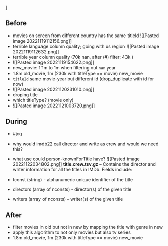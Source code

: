 
]

## Before
- movies on screen from different country has the same titleId
![[Pasted image 20221119112156.png]]
- terrible language column quality; going with us region
![[Pasted image 20221119112632.png]]
- terrible year column quality (70k nan, after (#) filter: 43k )
- ![[Pasted image 20221119154622.png]]
- new_movie: 1.1m to 1m when filtering out `nan` year 
- 1.8m old_movie, 1m (230k with titleType == movie) new_movie
- `titleId` same movie-year but different id (drop_duplicate with id for now)
- ![[Pasted image 20221120231010.png]]
- droping title
- which titleType? (movie only)
- ![[Pasted image 20221121003720.png]]
## During
- #jcq 
- why would imdb22 call director and write as crew and would we need this?
- what use could person-knownForTitle have? ![[Pasted image 20221122034802.png]]
**title.crew.tsv.gz** – Contains the director and writer information for all the titles in IMDb. Fields include:

-   tconst (string) - alphanumeric unique identifier of the title
-   directors (array of nconsts) - director(s) of the given title
-   writers (array of nconsts) – writer(s) of the given title

## After
- filter movies in old but not in new by mapping the title with genre in new 
- apply this algorithm to not only movies but also tv series 
- 1.8m old_movie, 1m (230k with titleType == movie) new_movie